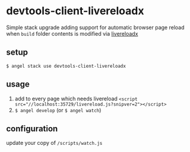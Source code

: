 # devtools-client-livereloadx

Simple stack upgrade adding support for automatic browser page reload when `build` folder contents is modified via [livereloadx](http://nitoyon.github.io/livereloadx/)

## setup

`$ angel stack use devtools-client-livereloadx`

## usage

1. add to every page which needs livereload `<script src="//localhost:35729/livereload.js?snipver=2"></script>`
2. `$ angel develop` (or `$ angel watch`)

## configuration

update your copy of `/scripts/watch.js`
